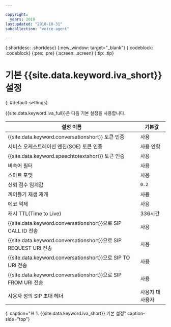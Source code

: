 ```yaml
---

copyright:
  years: 2018
lastupdated: "2018-10-31"
subcollection: "voice-agent"

---
```


{:shortdesc: .shortdesc}
{:new_window: target="_blank"}
{:codeblock: .codeblock}
{:pre: .pre}
{:screen: .screen}
{:tip: .tip}


# 기본 {{site.data.keyword.iva_short}} 설정
{: #default-settings}

{{site.data.keyword.iva_full}}은 다음 기본 설정을 사용합니다.

| 설정 이름 | 기본값 |
|------|---------------|
| {{site.data.keyword.conversationshort}} 토큰 인증| 사용 |
| 서비스 오케스트레이션 엔진(SOE) 토큰 인증| 사용 안함 |
| {{site.data.keyword.speechtotextshort}} 토큰 인증| 사용 |
| 비속어 필터 | 사용 |
| 스마트 포맷 | 사용 |
| 신뢰 점수 임계값 | `0.2` |
| 끼어들기 재생 재개 | 사용 |
| 에코 억제 | 사용 |
| 캐시 TTL(Time to Live) | 336시간 |
| {{site.data.keyword.conversationshort}}으로 SIP CALL ID 전송 | 사용 |
| {{site.data.keyword.conversationshort}}으로 SIP REQUEST URI 전송 | 사용 |
| {{site.data.keyword.conversationshort}}으로 SIP TO URI 전송 | 사용 |
| {{site.data.keyword.conversationshort}}으로 SIP FROM URI 전송 | 사용 |
| 사용자 정의 SIP 초대 헤더 | 사용자 대 사용자 |
{: caption="표 1. {{site.data.keyword.iva_short}} 기본 설정" caption-side="top"}
